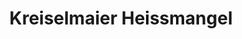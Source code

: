 ---
title: "Kreiselmaier Heissmangel"
url: /ludwigshafen-am-rhein/kreiselmaier-heissmangel/
shop: Wäscherei
---